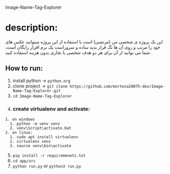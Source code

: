 Image-Name-Tag-Explorer


# description:
این یک پروژه ی شخصی من (مرتضی) است
با استفاده از این پروژه میتوانید عکس های خود را مرتب و روی آن ها تگ قرار بدید ساده و سروراست
یک نرم افزار رایگان است. شما می توانید از آن برای هر دو هدف شخصی یا تجاری بدون هزینه استفاده کنید.

## How to run:
  1. install python -> `python.org`
  2. clone project  -> `git clone https://github.com/morteza2007h-dev/Image-Name-Tag-Explorer.git`
  3. `cd Image-Name-Tag-Explorer`
  4. ### create virtualenv and activate:
    1. on windows
      1. python -m venv venv
      2. venv\Script\activate.bat
    2. on linux:
      1. sudo apt install virtualenv
      2. virtualenv venv
      3. source venv\bin\activate
  5. `pip install -r requiremenets.txt`
  6. `cd app/src`
  7. `python run.py` or `python3 run.py`
